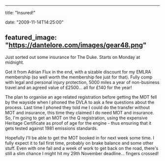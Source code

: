 
---
title: "Insured!"

date: "2009-11-14T14:25:00"

featured_image: "https://dantelore.com/images/gear48.png"
---


Just sorted out some insurance for The Duke.  Starts on Monday at midnight. 

Got it from Adrian Flux in the end, with a sizable discount for my EMLRA membership (so well worth the membership fee just for that).  Fully comp with legal and personal injury protection, 5000 miles a year of non-business travel and an agreed value of £2500... all for £140 for the year!

The plan to organise an age related registration before getting the MOT fell by the wayside when I phoned the DVLA to ask a few questions about the process.  Last time I phoned they told me I could do the transfer without MOT and insurance, this time they claimed I do need MOT and insurance.  So, I'm going to get an MOT on the Q registration, using the expensive Heritage Certificate as proof of age for the engine - thus ensuring that it gets tested against 1981 emissions standards.

Hopefully I'll be able to get the MOT booked in for next week some time.  I fully expect it to fail first time, probably on brake balance and some other stuff.  Even with one fail and a week of work to get back on the road, there's still a slim chance I might hit my 29th November deadline... fingers crossed!